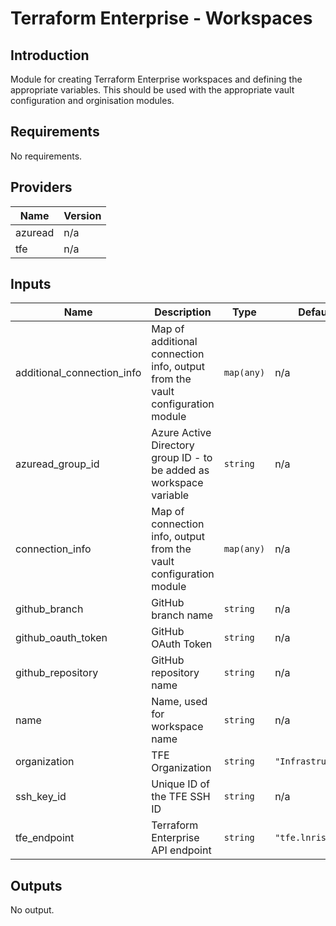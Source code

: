 # Terraform Enterprise - Workspaces

## Introduction
Module for creating Terraform Enterprise workspaces and defining the appropriate variables.
This should be used with the appropriate vault configuration and orginisation modules.
<br />

<!--- BEGIN_TF_DOCS --->
## Requirements

No requirements.

## Providers

| Name | Version |
|------|---------|
| azuread | n/a |
| tfe | n/a |

## Inputs

| Name | Description | Type | Default | Required |
|------|-------------|------|---------|:--------:|
| additional\_connection\_info | Map of additional connection info, output from the vault configuration module | `map(any)` | n/a | yes |
| azuread\_group\_id | Azure Active Directory group ID - to be added as workspace variable | `string` | n/a | yes |
| connection\_info | Map of connection info, output from the vault configuration module | `map(any)` | n/a | yes |
| github\_branch | GitHub branch name | `string` | n/a | yes |
| github\_oauth\_token | GitHub OAuth Token | `string` | n/a | yes |
| github\_repository | GitHub repository name | `string` | n/a | yes |
| name | Name, used for workspace name | `string` | n/a | yes |
| organization | TFE Organization | `string` | `"Infrastructure"` | no |
| ssh\_key\_id | Unique ID of the TFE SSH ID | `string` | n/a | yes |
| tfe\_endpoint | Terraform Enterprise API endpoint | `string` | `"tfe.lnrisk.io"` | no |

## Outputs

No output.

<!--- END_TF_DOCS --->